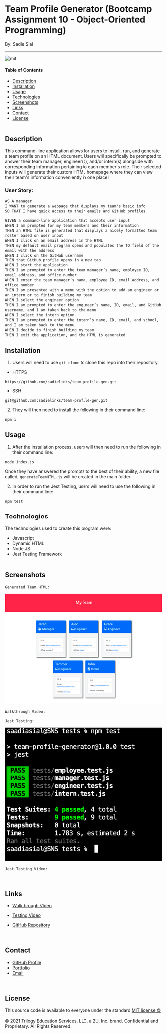 # Team Profile Generator (Bootcamp Assignment 10 - Object-Oriented Programming)

By: Sadie Sial

___

![mit](https://img.shields.io/badge/license-MIT-brightgreen)

#### Table of Contents

* [Description](#description)
* [Installation](#installation)
* [Usage](#usage)
* [Technologies](#technologies)
* [Screenshots](#screenshots)
* [Links](#links)
* [Contact](#contact)
* [License](#license)
<br><br>

## Description <br>

This command-line application allows for users to install, run, and generate a team profile on an HTML document. Users will specifically be prompted to answer their team manager, engineer(s), and/or intern(s) alongside with corresponding information pertaining to each member's role. Their selected inputs will generate their custom HTML homepage where they can view their team's information conveniently in one place!



### User Story:

```
AS A manager
I WANT to generate a webpage that displays my team's basic info
SO THAT I have quick access to their emails and GitHub profiles
```

```
GIVEN a command-line application that accepts user input
WHEN I am prompted for my team members and their information
THEN an HTML file is generated that displays a nicely formatted team roster based on user input
WHEN I click on an email address in the HTML
THEN my default email program opens and populates the TO field of the email with the address
WHEN I click on the GitHub username
THEN that GitHub profile opens in a new tab
WHEN I start the application
THEN I am prompted to enter the team manager’s name, employee ID, email address, and office number
WHEN I enter the team manager’s name, employee ID, email address, and office number
THEN I am presented with a menu with the option to add an engineer or an intern or to finish building my team
WHEN I select the engineer option
THEN I am prompted to enter the engineer’s name, ID, email, and GitHub username, and I am taken back to the menu
WHEN I select the intern option
THEN I am prompted to enter the intern’s name, ID, email, and school, and I am taken back to the menu
WHEN I decide to finish building my team
THEN I exit the application, and the HTML is generated
```

## Installation

1. Users will need to use `git clone` to clone this repo into their repository. 

- HTTPS
```
https://github.com/sadielinks/team-profile-gen.git
```

- SSH
```
git@github.com:sadielinks/team-profile-gen.git
```

2. They will then need to install the following in their command line:
```
npm i
```

## Usage
1. After the installation process, users will then need to run the following in their command line:
```
node index.js
```
Once they have answered the prompts to the best of their ability, a new file called, `generateTeamHTML.js` will be created in the main folder.



2. In order to run the Jest Testing, users will need to use the following in their command line:
```
npm test
```


## Technologies

The technologies used to create this program were: 
- Javascript
- Dynamic HTML
- Node.JS
- Jest Testing Framework
<br><br>

## Screenshots
```
Generated Team HTML:
```
![Screenshot](assests/dummyscreenshot.png)

```
Walkthrough Video:
```


```
Jest Testing:
```
![Screenshot](assests/screenshot2.png)

```
Jest Testing Video:
```


<br>

## Links

- [Walkthrough Video](https://watch.screencastify.com/v/uyL4gp8PbmMyCIOUK5Ux)

- [Testing Video](https://watch.screencastify.com/v/uyL4gp8PbmMyCIOUK5Ux)

- [GitHub Repository](https://github.com/sadielinks/team-profile-gen)

<br>

## Contact

- [GitHub Profile](https://github.com/sadielinks)
- [Portfolio](https://sadielinks.github.io/professional-portfolio/)
- [Email](mailto:sadiecodes@gmail.com)

<br>

## License

This source code is available to everyone under the standard [MIT license ©](https://choosealicense.com/licenses/mit/) <br><br>
© 2021 Trilogy Education Services, LLC, a 2U, Inc. brand. Confidential and Proprietary. All Rights Reserved.
